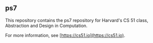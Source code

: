 
## ps7



This repository contains the ps7 repository for Harvard's
CS 51 class, Abstraction and Design in Computation.

For more information, see [https://cs51.io](https://cs51.io). 
